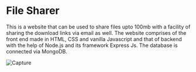 # File Sharer 

This is a website that can be used to share files upto 100mb with a facility of sharing the download links via email as well.
The website comprises of the front end made in HTML, CSS and vanilla Javascript and that of backend with the help of Node.js and its framework Express Js.
The database is connected via MongoDB.

![Capture](https://user-images.githubusercontent.com/40907756/128353298-e7ea3ce4-f64c-4294-9487-8921d6e82fac.PNG)
